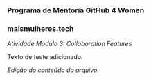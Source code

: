 ### Programa de Mentoria GitHub 4 Women
### maismulheres.tech

*Atividade Módulo 3: Collaboration Features*

Texto de teste adicionado.

_Edição do conteúdo do arquivo._
